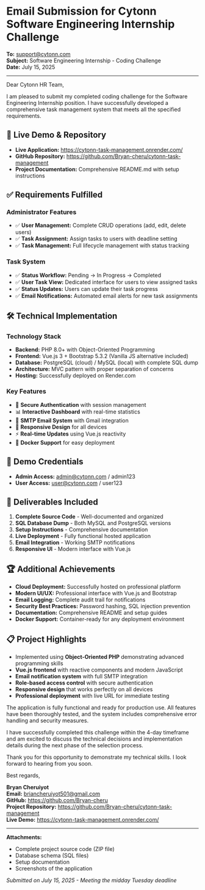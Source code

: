# Email Submission for Cytonn Software Engineering Internship Challenge

**To:** support@cytonn.com  
**Subject:** Software Engineering Internship - Coding Challenge  
**Date:** July 15, 2025  

---

Dear Cytonn HR Team,

I am pleased to submit my completed coding challenge for the Software Engineering Internship position. I have successfully developed a comprehensive task management system that meets all the specified requirements.

## 🚀 **Live Demo & Repository**
- **Live Application:** https://cytonn-task-management.onrender.com/
- **GitHub Repository:** https://github.com/Bryan-cheru/cytonn-task-management
- **Project Documentation:** Comprehensive README.md with setup instructions

## ✅ **Requirements Fulfilled**

### Administrator Features
- ✅ **User Management:** Complete CRUD operations (add, edit, delete users)
- ✅ **Task Assignment:** Assign tasks to users with deadline setting
- ✅ **Task Management:** Full lifecycle management with status tracking

### Task System
- ✅ **Status Workflow:** Pending → In Progress → Completed
- ✅ **User Task View:** Dedicated interface for users to view assigned tasks
- ✅ **Status Updates:** Users can update their task progress
- ✅ **Email Notifications:** Automated email alerts for new task assignments

## 🛠 **Technical Implementation**

### Technology Stack
- **Backend:** PHP 8.0+ with Object-Oriented Programming
- **Frontend:** Vue.js 3 + Bootstrap 5.3.2 (Vanilla JS alternative included)
- **Database:** PostgreSQL (cloud) / MySQL (local) with complete SQL dump
- **Architecture:** MVC pattern with proper separation of concerns
- **Hosting:** Successfully deployed on Render.com

### Key Features
- 🔐 **Secure Authentication** with session management
- 📊 **Interactive Dashboard** with real-time statistics
- 📧 **SMTP Email System** with Gmail integration
- 📱 **Responsive Design** for all devices
- ⚡ **Real-time Updates** using Vue.js reactivity
- 🐳 **Docker Support** for easy deployment

## 🎯 **Demo Credentials**
- **Admin Access:** admin@cytonn.com / admin123
- **User Access:** user@cytonn.com / user123

## 📁 **Deliverables Included**
1. **Complete Source Code** - Well-documented and organized
2. **SQL Database Dump** - Both MySQL and PostgreSQL versions
3. **Setup Instructions** - Comprehensive documentation
4. **Live Deployment** - Fully functional hosted application
5. **Email Integration** - Working SMTP notifications
6. **Responsive UI** - Modern interface with Vue.js

## 🏆 **Additional Achievements**
- **Cloud Deployment:** Successfully hosted on professional platform
- **Modern UI/UX:** Professional interface with Vue.js and Bootstrap
- **Email Logging:** Complete audit trail for notifications
- **Security Best Practices:** Password hashing, SQL injection prevention
- **Documentation:** Comprehensive README and setup guides
- **Docker Support:** Container-ready for any deployment environment

## 📋 **Project Highlights**
- Implemented using **Object-Oriented PHP** demonstrating advanced programming skills
- **Vue.js frontend** with reactive components and modern JavaScript
- **Email notification system** with full SMTP integration
- **Role-based access control** with secure authentication
- **Responsive design** that works perfectly on all devices
- **Professional deployment** with live URL for immediate testing

The application is fully functional and ready for production use. All features have been thoroughly tested, and the system includes comprehensive error handling and security measures.

I have successfully completed this challenge within the 4-day timeframe and am excited to discuss the technical decisions and implementation details during the next phase of the selection process.

Thank you for this opportunity to demonstrate my technical skills. I look forward to hearing from you soon.

Best regards,

**Bryan Cheruiyot**  
**Email:** briancheruiyot501@gmail.com  
**GitHub:** https://github.com/Bryan-cheru  
**Project Repository:** https://github.com/Bryan-cheru/cytonn-task-management  
**Live Demo:** https://cytonn-task-management.onrender.com/

---

**Attachments:**
- Complete project source code (ZIP file)
- Database schema (SQL files)
- Setup documentation
- Screenshots of the application

*Submitted on July 15, 2025 - Meeting the midday Tuesday deadline*
